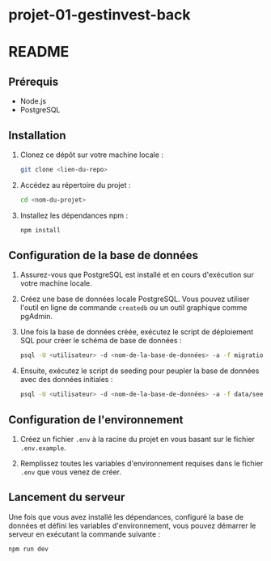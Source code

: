 # projet-01-gestinvest-back

# README

## Prérequis
- Node.js 
- PostgreSQL 

## Installation

1. Clonez ce dépôt sur votre machine locale :

    ```bash
    git clone <lien-du-repo>
    ```

2. Accédez au répertoire du projet :

    ```bash
    cd <nom-du-projet>
    ```

3. Installez les dépendances npm :

    ```bash
    npm install
    ```

## Configuration de la base de données

1. Assurez-vous que PostgreSQL est installé et en cours d'exécution sur votre machine locale.

2. Créez une base de données locale PostgreSQL. Vous pouvez utiliser l'outil en ligne de commande `createdb` ou un outil graphique comme pgAdmin.

3. Une fois la base de données créée, exécutez le script de déploiement SQL pour créer le schéma de base de données :

    ```bash
    psql -U <utilisateur> -d <nom-de-la-base-de-données> -a -f migrations/deploy/createdb.sql
    ```

4. Ensuite, exécutez le script de seeding pour peupler la base de données avec des données initiales :

    ```bash
    psql -U <utilisateur> -d <nom-de-la-base-de-données> -a -f data/seeding.sql
    ```

## Configuration de l'environnement

1. Créez un fichier `.env` à la racine du projet en vous basant sur le fichier `.env.example`.

2. Remplissez toutes les variables d'environnement requises dans le fichier `.env` que vous venez de créer.

## Lancement du serveur

Une fois que vous avez installé les dépendances, configuré la base de données et défini les variables d'environnement, vous pouvez démarrer le serveur en exécutant la commande suivante :

```bash
npm run dev
